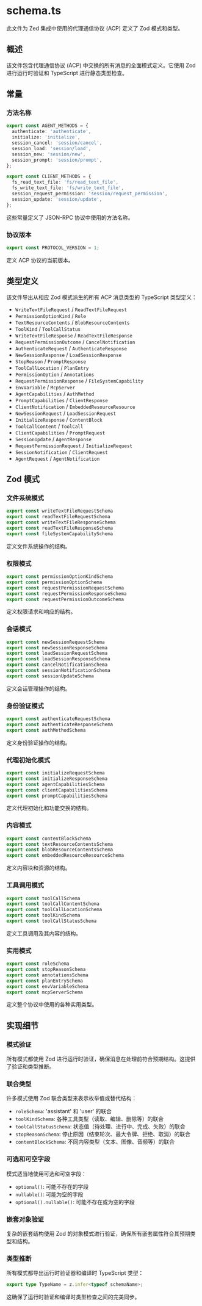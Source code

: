 # schema.ts

此文件为 Zed 集成中使用的代理通信协议 (ACP) 定义了 Zod 模式和类型。

## 概述

该文件包含代理通信协议 (ACP) 中交换的所有消息的全面模式定义。它使用 Zod 进行运行时验证和 TypeScript 进行静态类型检查。

## 常量

### 方法名称

```typescript
export const AGENT_METHODS = {
  authenticate: 'authenticate',
  initialize: 'initialize',
  session_cancel: 'session/cancel',
  session_load: 'session/load',
  session_new: 'session/new',
  session_prompt: 'session/prompt',
};

export const CLIENT_METHODS = {
  fs_read_text_file: 'fs/read_text_file',
  fs_write_text_file: 'fs/write_text_file',
  session_request_permission: 'session/request_permission',
  session_update: 'session/update',
};
```

这些常量定义了 JSON-RPC 协议中使用的方法名称。

### 协议版本

```typescript
export const PROTOCOL_VERSION = 1;
```

定义 ACP 协议的当前版本。

## 类型定义

该文件导出从相应 Zod 模式派生的所有 ACP 消息类型的 TypeScript 类型定义：

- `WriteTextFileRequest` / `ReadTextFileRequest`
- `PermissionOptionKind` / `Role`
- `TextResourceContents` / `BlobResourceContents`
- `ToolKind` / `ToolCallStatus`
- `WriteTextFileResponse` / `ReadTextFileResponse`
- `RequestPermissionOutcome` / `CancelNotification`
- `AuthenticateRequest` / `AuthenticateResponse`
- `NewSessionResponse` / `LoadSessionResponse`
- `StopReason` / `PromptResponse`
- `ToolCallLocation` / `PlanEntry`
- `PermissionOption` / `Annotations`
- `RequestPermissionResponse` / `FileSystemCapability`
- `EnvVariable` / `McpServer`
- `AgentCapabilities` / `AuthMethod`
- `PromptCapabilities` / `ClientResponse`
- `ClientNotification` / `EmbeddedResourceResource`
- `NewSessionRequest` / `LoadSessionRequest`
- `InitializeResponse` / `ContentBlock`
- `ToolCallContent` / `ToolCall`
- `ClientCapabilities` / `PromptRequest`
- `SessionUpdate` / `AgentResponse`
- `RequestPermissionRequest` / `InitializeRequest`
- `SessionNotification` / `ClientRequest`
- `AgentRequest` / `AgentNotification`

## Zod 模式

### 文件系统模式

```typescript
export const writeTextFileRequestSchema
export const readTextFileRequestSchema
export const writeTextFileResponseSchema
export const readTextFileResponseSchema
export const fileSystemCapabilitySchema
```

定义文件系统操作的结构。

### 权限模式

```typescript
export const permissionOptionKindSchema
export const permissionOptionSchema
export const requestPermissionRequestSchema
export const requestPermissionResponseSchema
export const requestPermissionOutcomeSchema
```

定义权限请求和响应的结构。

### 会话模式

```typescript
export const newSessionRequestSchema
export const newSessionResponseSchema
export const loadSessionRequestSchema
export const loadSessionResponseSchema
export const cancelNotificationSchema
export const sessionNotificationSchema
export const sessionUpdateSchema
```

定义会话管理操作的结构。

### 身份验证模式

```typescript
export const authenticateRequestSchema
export const authenticateResponseSchema
export const authMethodSchema
```

定义身份验证操作的结构。

### 代理初始化模式

```typescript
export const initializeRequestSchema
export const initializeResponseSchema
export const agentCapabilitiesSchema
export const clientCapabilitiesSchema
export const promptCapabilitiesSchema
```

定义代理初始化和功能交换的结构。

### 内容模式

```typescript
export const contentBlockSchema
export const textResourceContentsSchema
export const blobResourceContentsSchema
export const embeddedResourceResourceSchema
```

定义内容块和资源的结构。

### 工具调用模式

```typescript
export const toolCallSchema
export const toolCallContentSchema
export const toolCallLocationSchema
export const toolKindSchema
export const toolCallStatusSchema
```

定义工具调用及其内容的结构。

### 实用模式

```typescript
export const roleSchema
export const stopReasonSchema
export const annotationsSchema
export const planEntrySchema
export const envVariableSchema
export const mcpServerSchema
```

定义整个协议中使用的各种实用类型。

## 实现细节

### 模式验证

所有模式都使用 Zod 进行运行时验证，确保消息在处理前符合预期结构。这提供了验证和类型推断。

### 联合类型

许多模式使用 Zod 联合类型来表示枚举值或替代结构：
- `roleSchema`: 'assistant' 和 'user' 的联合
- `toolKindSchema`: 各种工具类型（读取、编辑、删除等）的联合
- `toolCallStatusSchema`: 状态值（待处理、进行中、完成、失败）的联合
- `stopReasonSchema`: 停止原因（结束轮次、最大令牌、拒绝、取消）的联合
- `contentBlockSchema`: 不同内容类型（文本、图像、音频等）的联合

### 可选和可空字段

模式适当地使用可选和可空字段：
- `optional()`: 可能不存在的字段
- `nullable()`: 可能为空的字段
- `optional().nullable()`: 可能不存在或为空的字段

### 嵌套对象验证

复杂的嵌套结构使用 Zod 的对象模式进行验证，确保所有嵌套属性符合其预期类型和结构。

### 类型推断

所有模式都导出运行时验证器和编译时 TypeScript 类型：
```typescript
export type TypeName = z.infer<typeof schemaName>;
```

这确保了运行时验证和编译时类型检查之间的完美同步。